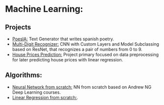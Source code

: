 # Machine Learning:
## Projects
- [PoesIA:](https://github.com/dsanroman96/Machine-Learning-Projects/blob/main/PoesIA.ipynb) Text Generator that writes spanish poetry.
- [Multi-Digit Recognizer:](https://github.com/dsanroman96/Machine-Learning-Projects/blob/main/Multi_Digit_Recoginizer_2_0.ipynb) CNN with Custom Layers and Model Subclassing based on ResNet, that recognizes a pair of numbers from 0 to 9.
- [House Prices Prediction:](https://github.com/dsanroman96/Machine-Learning-Projects/blob/main/House_Price_Prediction_Linear_Regression.ipynb) Project primary focused on data preprocessing for later predicting house prices with linear regression.

## Algorithms:
- [Neural Network from scratch:](https://github.com/dsanroman96/Machine-Learning-Projects/blob/main/Neural_Network_from_scratch.ipynb) NN from scratch based on Andrew NG Deep Learning courses.
- [Linear Regression from scratch:](https://github.com/dsanroman96/Machine-Learning-Projects/blob/main/Linear_Regression.ipynb).

